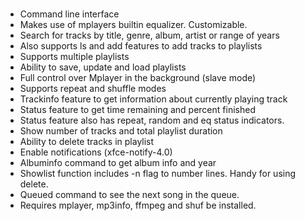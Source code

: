 #
* Command line interface<br>
* Makes use of mplayers builtin equalizer. Customizable.
* Search for tracks by title, genre, album, artist or range of years<br>
* Also supports ls and add features to add tracks to playlists<br>
* Supports multiple playlists<br>
* Ability to save, update and load playlists<br>
* Full control over Mplayer in the background (slave mode)<br>
* Supports repeat and shuffle modes<br>
* Trackinfo feature to get information about currently playing track<br>
* Status feature to get time remaining and percent finished<br>
* Status feature also has repeat, random and eq status indicators.<br>
* Show number of tracks and total playlist duration<br>
* Ability to delete tracks in playlist<br>
* Enable notifications (xfce-notify-4.0)
* Albuminfo command to get album info and year<br>
* Showlist function includes -n flag to number lines. Handy for using delete.
* Queued command to see the next song in the queue.
* Requires mplayer, mp3info, ffmpeg and shuf be installed.
#
